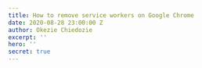 ```yaml
---
title: How to remove service workers on Google Chrome
date: 2020-08-28 23:00:00 Z
author: Okezie Chiedozie
excerpt: ''
hero: ''
secret: true
---
```


